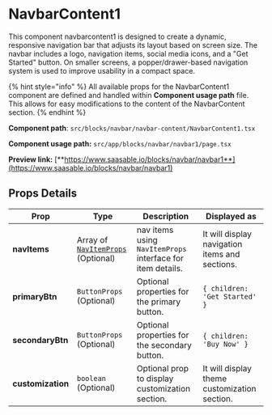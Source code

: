 # NavbarContent1

This component navbarcontent1 is designed to create a dynamic, responsive navigation bar that adjusts its layout based on screen size. The navbar includes a logo, navigation items, social media icons, and a "Get Started" button. On smaller screens, a popper/drawer-based navigation system is used to improve usability in a compact space.

{% hint style="info" %}
All available props for the NavbarContent1 component are defined and handled within **Component usage path** file. This allows for easy modifications to the content of the NavbarContent section.
{% endhint %}

**Component path**: `src/blocks/navbar/navbar-content/NavbarContent1.tsx`

**Component usage path:**  `src/app/blocks/navbar/navbar1/page.tsx`

**Preview link:** [**https://www.saasable.io/blocks/navbar/navbar1**](https://www.saasable.io/blocks/navbar/navbar1)

## Props Details

| Prop              | Type                                                               | Description                                                | Displayed as                                   |
| ----------------- | ------------------------------------------------------------------ | ---------------------------------------------------------- | ---------------------------------------------- |
| **navItems**      | Array of [`NavItemProps`](../navmenu.md#navitems-props) (Optional) | nav items using `NavItemProps` interface for item details. | It will display navigation items and sections. |
| **primaryBtn**    | `ButtonProps` (Optional)                                           | Optional properties for the primary button.                | `{ children: 'Get Started' }`                  |
| **secondaryBtn**  | `ButtonProps` (Optional)                                           | Optional properties for the secondary button.              | `{ children: 'Buy Now' }`                      |
| **customization** | `boolean` (Optional)                                               | Optional prop to display customization section.            | It will display theme customization section.   |
